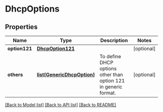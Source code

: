 # DhcpOptions

## Properties
Name | Type | Description | Notes
------------ | ------------- | ------------- | -------------
**option121** | [**DhcpOption121**](DhcpOption121.md) |  | [optional] 
**others** | [**list[GenericDhcpOption]**](GenericDhcpOption.md) | To define DHCP options other than option 121 in generic format. | [optional] 

[[Back to Model list]](../README.md#documentation-for-models) [[Back to API list]](../README.md#documentation-for-api-endpoints) [[Back to README]](../README.md)

